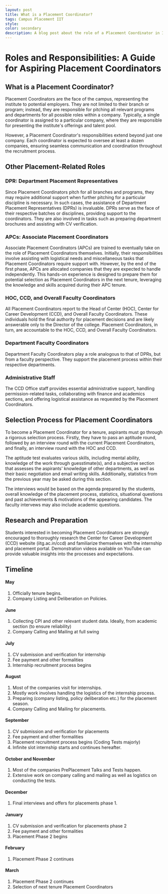 ```yaml
---
layout: post
title: What is a Placement Coordinator?
tags: Campus Placement IIT
style: 
color: secondary
description: A blog post about the role of a Placement Coordinator in IITs and the responsibilities that come with it. Intended for specific audience only.
---
```

# Roles and Responsibilities: A Guide for Aspiring Placement Coordinators

## What is a Placement Coordinator?

Placement Coordinators are the face of the campus, representing the institute to potential employers. They are not limited to their branch or program; instead, they are responsible for pitching all relevant programs and departments for all possible roles within a company. Typically, a single coordinator is assigned to a particular company, where they are responsible for presenting the institute's offerings and talent pool.

However, a Placement Coordinator's responsibilities extend beyond just one company. Each coordinator is expected to oversee at least a dozen companies, ensuring seamless communication and coordination throughout the recruitment process.

## Other Placement-Related Roles

### DPR: Department Placement Representatives

Since Placement Coordinators pitch for all branches and programs, they may require additional support when further pitching for a particular discipline is necessary. In such cases, the assistance of Department Placement Representatives (DPRs) is invaluable. DPRs serve as the face of their respective batches or disciplines, providing support to the coordinators. They are also involved in tasks such as preparing department brochures and assisting with CV verification.

### APCs: Associate Placement Coordinators

Associate Placement Coordinators (APCs) are trained to eventually take on the role of Placement Coordinators themselves. Initially, their responsibilities involve assisting with logistical needs and miscellaneous tasks that Placement Coordinators require support with. However, by the end of the first phase, APCs are allocated companies that they are expected to handle independently. This hands-on experience is designed to prepare them for potential selection as Placement Coordinators in the next tenure, leveraging the knowledge and skills acquired during their APC tenure.

### HOC, CCD, and Overall Faculty Coordinators

All Placement Coordinators report to the Head of Center (HOC), Center for Career Development (CCD), and Overall Faculty Coordinators. These individuals hold the final authority for placement decisions and are likely answerable only to the Director of the college. Placement Coordinators, in turn, are accountable to the HOC, CCD, and Overall Faculty Coordinators.

### Department Faculty Coordinators

Department Faculty Coordinators play a role analogous to that of DPRs, but from a faculty perspective. They support the placement process within their respective departments.

### Administrative Staff

The CCD Office staff provides essential administrative support, handling permission-related tasks, collaborating with finance and academics sections, and offering logistical assistance as requested by the Placement Coordinators.

## Selection Process for Placement Coordinators

To become a Placement Coordinator for a tenure, aspirants must go through a rigorous selection process. Firstly, they have to pass an aptitude round, followed by an interview round with the current Placement Coordinators, and finally, an interview round with the HOC and CCD.

The aptitude test evaluates various skills, including mental ability, knowledge of the work through guesstimate(s), and a subjective section that assesses the aspirants' knowledge of other departments, as well as their basic negotiation and email writing skills. Additionally, statistics from the previous year may be asked during this section.

The interviews would be based on the agenda prepared by the students, overall knowledge of the placement process, statistics, situational questions and past achievements & motivations of the appearing candidates. The faculty intervews may also include academic questions.
## Research and Preparation

Students interested in becoming Placement Coordinators are strongly encouraged to thoroughly research the Center for Career Development (CCD) website (iitg.ac.in/ccd) and familiarize themselves with the internship and placement portal. Demonstration videos available on YouTube can provide valuable insights into the processes and expectations.

## Timeline

#### May
1. Officially tenure begins.
2. Company Listing and Deliberation on Policies.

#### June
1. Collecting CPI and other relevant student data. Ideally, from academic section (to ensure reliability)
2. Company Calling and Mailing at full swing

#### July
1. CV submission and verification for internship
2. Fee payment and other formalities
3. Internship recruitment process begins

#### August
1. Most of the companies visit for internships.
2. Mostly work involves handling the logistics of the internship process.
3. Preparing (company listing, policy deliberation etc.) for the placement season.
4. Company Calling and Mailing for placements.

#### September
1. CV submission and verification for placements
2. Fee payment and other formalities
3. Placement recruitment process begins (Coding Tests majorly)
4. Infinite slot internship starts and continues hereafter.

#### October and November
1. Most of the companies PrePlacement Talks and Tests happen.
2. Extensive work on company calling and mailing as well as logistics on conducting the tests.

#### December
1. Final interviews and offers for placements phase 1.

#### January
1. CV submission and verification for placements phase 2
2. Fee payment and other formalities
3. Placement Phase 2 begins

#### February
1. Placement Phase 2 continues

#### March
1. Placement Phase 2 continues
2. Selection of next tenure Placement Coordinators
